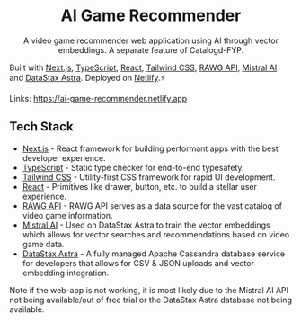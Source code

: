 <h1 align="center">
  AI Game Recommender
</h1>
<p align="center">
A video game recommender web application using AI through vector embeddings. A separate feature of Catalogd-FYP.

Built with <a href="https://nextjs.org" target="_blank">Next.js</a>, <a href="https://www.typescriptlang.org/" target="_blank">TypeScript</a>, <a href="https://react.dev/" target="_blank">React</a>, <a href="https://tailwindcss.com" target="_blank">Tailwind CSS</a>, <a href="https://rawg.io/apidocs" target="_blank">RAWG API</a>, <a href="https://mistral.ai/" target="_blank">Mistral AI</a> and <a href="https://www.datastax.com/" target="_blank">DataStax Astra</a>. Deployed on <a href="https://www.netlify.com/" target="_blank">Netlify</a>.⚡

Links: https://ai-game-recommender.netlify.app

## Tech Stack

- [Next.js](https://nextjs.org) - React framework for building performant apps with the best developer experience.
- [TypeScript](https://typescriptlang.org) - Static type checker for end-to-end typesafety.
- [Tailwind CSS](https://tailwindcss.com) - Utility-first CSS framework for rapid UI development.
- [React](https://react.dev/) - Primitives like drawer, button, etc. to build a stellar user experience.
- [RAWG API](https://rawg.io/apidocs) - RAWG API serves as a data source for the vast catalog of video game information.
- [Mistral AI](https://mistral.ai/) - Used on DataStax Astra to train the vector embeddings which allows for vector searches and recommendations based on video game data.
- [DataStax Astra](https://www.datastax.com/) - A fully managed Apache Cassandra database service for developers that allows for CSV & JSON uploads and vector embedding integration.

Note if the web-app is not working, it is most likely due to the Mistral AI API not being available/out of free trial or the DataStax Astra database not being available.
